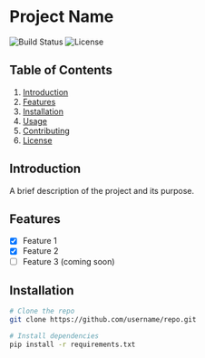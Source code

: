 # Project Name

![Build Status](https://img.shields.io/badge/build-passing-brightgreen) ![License](https://img.shields.io/badge/license-MIT-blue)

## Table of Contents
1. [Introduction](#introduction)
2. [Features](#features)
3. [Installation](#installation)
4. [Usage](#usage)
5. [Contributing](#contributing)
6. [License](#license)

## Introduction
A brief description of the project and its purpose.

## Features
- [x] Feature 1
- [x] Feature 2
- [ ] Feature 3 (coming soon)

## Installation
```bash
# Clone the repo
git clone https://github.com/username/repo.git

# Install dependencies
pip install -r requirements.txt
